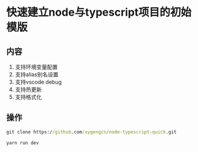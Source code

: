 # 快速建立node与typescript项目的初始模版

## 内容

1. 支持环境变量配置
2. 支持alias别名设置
3. 支持vscode debug
4. 支持热更新
6. 支持格式化

## 操作

```cmd
git clone https://github.com/xygengcn/node-typescript-quick.git

yarn run dev
```

